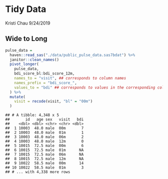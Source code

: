 Tidy Data
================
Kristi Chau
9/24/2019

## Wide to Long

``` r
pulse_data = 
  haven::read_sas("./data/public_pulse_data.sas7bdat") %>%
  janitor::clean_names()
  pivot_longer(
    pulse_data,
    bdi_score_bl:bdi_score_12m,
    names_to = "visit", ## corresponds to column names
    names_prefix = "bdi_score_",
    values_to = "bdi" ## corresponds to values in the corresponding columns
  ) %>%
  mutate(
    visit = recode(visit, "bl" = "00m")
  )
```

    ## # A tibble: 4,348 x 5
    ##       id   age sex   visit   bdi
    ##    <dbl> <dbl> <chr> <chr> <dbl>
    ##  1 10003  48.0 male  00m       7
    ##  2 10003  48.0 male  01m       1
    ##  3 10003  48.0 male  06m       2
    ##  4 10003  48.0 male  12m       0
    ##  5 10015  72.5 male  00m       6
    ##  6 10015  72.5 male  01m      NA
    ##  7 10015  72.5 male  06m      NA
    ##  8 10015  72.5 male  12m      NA
    ##  9 10022  58.5 male  00m      14
    ## 10 10022  58.5 male  01m       3
    ## # ... with 4,338 more rows
